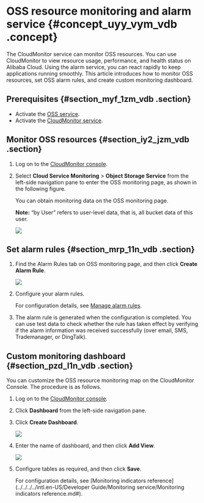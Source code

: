 # OSS resource monitoring and alarm service {#concept_uyy_vym_vdb .concept}

The CloudMonitor service can monitor OSS resources. You can use CloudMonitor to view resource usage, performance, and health status on Alibaba Cloud. Using the alarm service, you can react rapidly to keep applications running smoothly. This article introduces how to monitor OSS resources, set OSS alarm rules, and create custom monitoring dashboard.

## Prerequisites {#section_myf_1zm_vdb .section}

-   Activate the [OSS service](https://www.alibabacloud.com/product/oss).
-   Activate the [CloudMonitor service](https://www.alibabacloud.com/product/cloud-monitor).

## Monitor OSS resources {#section_iy2_jzm_vdb .section}

1.  Log on to the [CloudMonitor console](https://cloudmonitor.console.aliyun.com/#/home/ecs).
2.  Select **Cloud Service Monitoring** \> **Object Storage Service** from the left-side navigation pane to enter the OSS monitoring page, as shown in the following figure.

    You can obtain monitoring data on the OSS monitoring page.

    **Note:** “by User” refers to user-level data, that is, all bucket data of this user.

    ![](http://static-aliyun-doc.oss-cn-hangzhou.aliyuncs.com/assets/img/4439/2299_en-US.png)


## Set alarm rules {#section_mrp_11n_vdb .section}

1.  Find the Alarm Rules tab on OSS monitoring page, and then click **Create Alarm Rule**.

    ![](http://static-aliyun-doc.oss-cn-hangzhou.aliyuncs.com/assets/img/4439/2300_en-US.png)

2.  Configure your alarm rules.

    For configuration details, see [Manage alarm rules](https://www.alibabacloud.com/help/doc-detail/28610.htm).

3.  The alarm rule is generated when the configuration is completed. You can use test data to check whether the rule has taken effect by verifying if the alarm information was received successfully \(over email, SMS, Trademanager, or DingTalk\).

## Custom monitoring dashboard {#section_pzd_l1n_vdb .section}

You can customize the OSS resource monitoring map on the CloudMonitor Console. The procedure is as follows.

1.  Log on to the [CloudMonitor console](https://cloudmonitor.console.aliyun.com/#/home/ecs).
2.  Click **Dashboard** from the left-side navigation pane.
3.  Click **Create Dashboard**.

    ![](http://static-aliyun-doc.oss-cn-hangzhou.aliyuncs.com/assets/img/4439/2302_en-US.png)

4.  Enter the name of dashboard, and then click **Add View**.

    ![](http://static-aliyun-doc.oss-cn-hangzhou.aliyuncs.com/assets/img/4439/2303_en-US.png)

5.  Configure tables as required, and then click **Save**.

    For configuration details, see [Monitoring indicators reference](../../../../intl.en-US/Developer Guide/Monitoring service/Monitoring indicators reference.md#).


